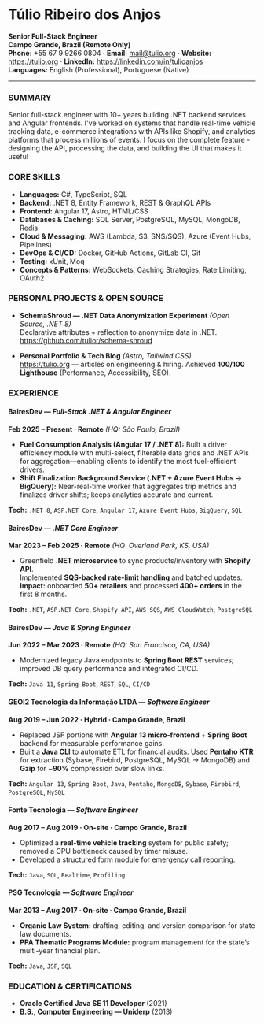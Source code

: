 # Túlio Ribeiro dos Anjos
**Senior Full-Stack Engineer**  
**Campo Grande, Brazil (Remote Only)**  
**Phone:** +55 67 9 9266 0804 · **Email:** <mail@tulio.org> · **Website:** <https://tulio.org> · **LinkedIn:** <https://linkedin.com/in/tulioanjos>  
**Languages:** English (Professional), Portuguese (Native)

---

### SUMMARY
Senior full-stack engineer with 10+ years building .NET backend services and Angular frontends. I've worked on systems that handle real-time vehicle tracking data, e-commerce integrations with APIs like Shopify, and analytics platforms that process millions of events. I focus on the complete feature - designing the API, processing the data, and building the UI that makes it useful

### CORE SKILLS

* **Languages:** C#, TypeScript, SQL
* **Backend:** .NET 8, Entity Framework, REST & GraphQL APIs
* **Frontend:** Angular 17, Astro, HTML/CSS
* **Databases & Caching:** SQL Server, PostgreSQL, MySQL, MongoDB, Redis
* **Cloud & Messaging:** AWS (Lambda, S3, SNS/SQS), Azure (Event Hubs, Pipelines)
* **DevOps & CI/CD:** Docker, GitHub Actions, GitLab CI, Git
* **Testing:** xUnit, Moq
* **Concepts & Patterns:** WebSockets, Caching Strategies, Rate Limiting, OAuth2

### PERSONAL PROJECTS & OPEN SOURCE
- **SchemaShroud — .NET Data Anonymization Experiment** *(Open Source, .NET 8)*  
  Declarative attributes + reflection to anonymize data in .NET.  
  <https://github.com/tulior/schema-shroud>

- **Personal Portfolio & Tech Blog** *(Astro, Tailwind CSS)*  
  <https://tulio.org> — articles on engineering & hiring. Achieved **100/100 Lighthouse** (Performance, Accessibility, SEO).

### EXPERIENCE

#### BairesDev — *Full-Stack .NET & Angular Engineer*  
**Feb 2025 – Present · Remote** *(HQ: São Paulo, Brazil)*

- **Fuel Consumption Analysis (Angular 17 / .NET 8):** Built a driver efficiency module with multi-select, filterable data grids and .NET APIs for aggregation—enabling clients to identify the most fuel-efficient drivers.
- **Shift Finalization Background Service (.NET + Azure Event Hubs → BigQuery):** Near-real-time worker that aggregates trip metrics and finalizes driver shifts; keeps analytics accurate and current.

**Tech:** `.NET 8`, `ASP.NET Core`, `Angular 17`, `Azure Event Hubs`, `BigQuery`, `SQL`

#### BairesDev — *.NET Core Engineer*  
**Mar 2023 – Feb 2025 · Remote** *(HQ: Overland Park, KS, USA)*

- Greenfield **.NET microservice** to sync products/inventory with **Shopify API**.  
  Implemented **SQS-backed rate-limit handling** and batched updates.  
  **Impact:** onboarded **50+ retailers** and processed **400+ orders** in the first 8 months.

**Tech:** `.NET`, `ASP.NET Core`, `Shopify API`, `AWS SQS`, `AWS CloudWatch`, `PostgreSQL`

#### BairesDev — *Java & Spring Engineer*  
**Jun 2022 – Mar 2023 · Remote** *(HQ: San Francisco, CA, USA)*

- Modernized legacy Java endpoints to **Spring Boot REST** services; improved DB query performance and integrated CI/CD.

**Tech:** `Java 11`, `Spring Boot`, `REST`, `SQL`, `CI/CD`

#### GEOI2 Tecnologia da Informação LTDA — *Software Engineer*  
**Aug 2019 – Jun 2022 · Hybrid · Campo Grande, Brazil**

- Replaced JSF portions with **Angular 13 micro-frontend** + **Spring Boot** backend for measurable performance gains.  
- Built a **Java CLI** to automate ETL for financial audits. Used **Pentaho KTR** for extraction (Sybase, Firebird, PostgreSQL, MySQL → MongoDB) and **Gzip** for ~**90%** compression over slow links.

**Tech:** `Angular 13`, `Spring Boot`, `Java`, `Pentaho`, `MongoDB`, `Sybase`, `Firebird`, `PostgreSQL`, `MySQL`

#### Fonte Tecnologia — *Software Engineer*  
**Aug 2017 – Aug 2019 · On-site · Campo Grande, Brazil**

- Optimized a **real-time vehicle tracking** system for public safety; removed a CPU bottleneck caused by timer misuse.  
- Developed a structured form module for emergency call reporting.

**Tech:** `Java`, `SQL`, `Realtime`, `Profiling`

#### PSG Tecnologia — *Software Engineer*  
**Mar 2013 – Aug 2017 · On-site · Campo Grande, Brazil**

- **Organic Law System:** drafting, editing, and version comparison for state law documents.  
- **PPA Thematic Programs Module:** program management for the state’s multi-year financial plan.

**Tech:** `Java`, `JSF`, `SQL`

### EDUCATION & CERTIFICATIONS
- **Oracle Certified Java SE 11 Developer** (2021)  
- **B.S., Computer Engineering — Uniderp** (2013)
